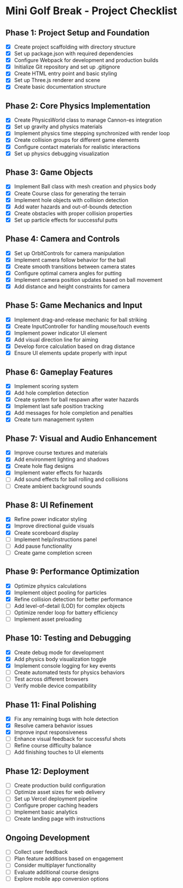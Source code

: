 # Mini Golf Break - Project Checklist

## Phase 1: Project Setup and Foundation

- [x] Create project scaffolding with directory structure
- [x] Set up package.json with required dependencies
- [x] Configure Webpack for development and production builds
- [x] Initialize Git repository and set up .gitignore
- [x] Create HTML entry point and basic styling
- [x] Set up Three.js renderer and scene
- [x] Create basic documentation structure

## Phase 2: Core Physics Implementation

- [x] Create PhysicsWorld class to manage Cannon-es integration
- [x] Set up gravity and physics materials
- [x] Implement physics time stepping synchronized with render loop
- [x] Create collision groups for different game elements
- [x] Configure contact materials for realistic interactions
- [x] Set up physics debugging visualization

## Phase 3: Game Objects

- [x] Implement Ball class with mesh creation and physics body
- [x] Create Course class for generating the terrain
- [x] Implement hole objects with collision detection
- [x] Add water hazards and out-of-bounds detection
- [x] Create obstacles with proper collision properties
- [x] Set up particle effects for successful putts

## Phase 4: Camera and Controls

- [x] Set up OrbitControls for camera manipulation
- [x] Implement camera follow behavior for the ball
- [x] Create smooth transitions between camera states
- [x] Configure optimal camera angles for putting
- [x] Implement camera position updates based on ball movement
- [x] Add distance and height constraints for camera

## Phase 5: Game Mechanics and Input

- [x] Implement drag-and-release mechanic for ball striking
- [x] Create InputController for handling mouse/touch events
- [x] Implement power indicator UI element
- [x] Add visual direction line for aiming
- [x] Develop force calculation based on drag distance
- [x] Ensure UI elements update properly with input

## Phase 6: Gameplay Features

- [x] Implement scoring system
- [x] Add hole completion detection
- [x] Create system for ball respawn after water hazards
- [x] Implement last safe position tracking
- [x] Add messages for hole completion and penalties
- [x] Create turn management system

## Phase 7: Visual and Audio Enhancement

- [x] Improve course textures and materials
- [x] Add environment lighting and shadows
- [x] Create hole flag designs
- [x] Implement water effects for hazards
- [ ] Add sound effects for ball rolling and collisions
- [ ] Create ambient background sounds

## Phase 8: UI Refinement

- [x] Refine power indicator styling
- [x] Improve directional guide visuals
- [x] Create scoreboard display
- [ ] Implement help/instructions panel
- [ ] Add pause functionality
- [ ] Create game completion screen

## Phase 9: Performance Optimization

- [x] Optimize physics calculations
- [x] Implement object pooling for particles
- [x] Refine collision detection for better performance
- [ ] Add level-of-detail (LOD) for complex objects
- [ ] Optimize render loop for battery efficiency
- [ ] Implement asset preloading

## Phase 10: Testing and Debugging

- [x] Create debug mode for development
- [x] Add physics body visualization toggle
- [x] Implement console logging for key events
- [ ] Create automated tests for physics behaviors
- [ ] Test across different browsers
- [ ] Verify mobile device compatibility

## Phase 11: Final Polishing

- [x] Fix any remaining bugs with hole detection
- [x] Resolve camera behavior issues
- [x] Improve input responsiveness
- [ ] Enhance visual feedback for successful shots
- [ ] Refine course difficulty balance
- [ ] Add finishing touches to UI elements

## Phase 12: Deployment

- [ ] Create production build configuration
- [ ] Optimize asset sizes for web delivery
- [ ] Set up Vercel deployment pipeline
- [ ] Configure proper caching headers
- [ ] Implement basic analytics
- [ ] Create landing page with instructions

## Ongoing Development

- [ ] Collect user feedback
- [ ] Plan feature additions based on engagement
- [ ] Consider multiplayer functionality
- [ ] Evaluate additional course designs
- [ ] Explore mobile app conversion options 